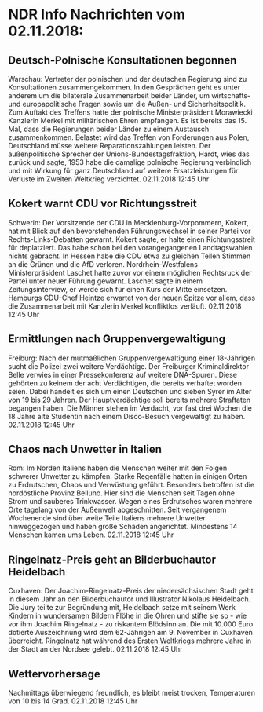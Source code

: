 # NDR Info Nachrichten vom 02.11.2018:


## Deutsch-Polnische Konsultationen begonnen
Warschau: Vertreter der polnischen und der deutschen Regierung sind zu Konsultationen zusammengekommen. In den Gesprächen geht es unter anderem um die bilaterale Zusammenarbeit beider Länder, um wirtschafts- und europapolitische Fragen sowie um die Außen- und Sicherheitspolitik. Zum Auftakt des Treffens hatte der polnische Ministerpräsident Morawiecki Kanzlerin Merkel mit militärischen Ehren empfangen. Es ist bereits das 15. Mal, dass die Regierungen beider Länder zu einem Austausch zusammenkommen. Belastet wird das Treffen von Forderungen aus Polen, Deutschland müsse weitere Reparationszahlungen leisten. Der außenpolitische Sprecher der Unions-Bundestagsfraktion, Hardt, wies das zurück und sagte, 1953 habe die damalige polnische Regierung verbindlich und mit Wirkung für ganz Deutschland auf weitere Ersatzleistungen für Verluste im Zweiten Weltkrieg verzichtet. 02.11.2018 12:45 Uhr 

## Kokert warnt CDU vor Richtungsstreit
Schwerin: Der Vorsitzende der CDU in Mecklenburg-Vorpommern, Kokert, hat mit Blick auf den bevorstehenden Führungswechsel in seiner Partei vor Rechts-Links-Debatten gewarnt. Kokert sagte, er halte einen Richtungsstreit für deplatziert. Das habe schon bei den vorangegangenen Landtagswahlen nichts gebracht. In Hessen habe die CDU etwa zu gleichen Teilen Stimmen an die Grünen und die AfD verloren. Nordrhein-Westfalens Ministerpräsident Laschet hatte zuvor vor einem möglichen Rechtsruck der Partei unter neuer Führung gewarnt. Laschet sagte in einem Zeitungsinterview, er werde sich für einen Kurs der Mitte einsetzen. Hamburgs CDU-Chef Heintze erwartet von der neuen Spitze vor allem, dass die Zusammenarbeit mit Kanzlerin Merkel konfliktlos verläuft. 02.11.2018 12:45 Uhr 

## Ermittlungen nach Gruppenvergewaltigung
Freiburg: Nach der mutmaßlichen Gruppenvergewaltigung einer 18-Jährigen sucht die Polizei zwei weitere Verdächtige. Der Freiburger Kriminaldirektor Belle verwies in einer Pressekonferenz auf weitere DNA-Spuren. Diese gehörten zu keinem der acht Verdächtigen, die bereits verhaftet worden seien. Dabei handelt es sich um einen Deutschen und sieben Syrer im Alter von 19 bis 29 Jahren. Der Hauptverdächtige soll bereits mehrere Straftaten begangen haben. Die Männer stehen im Verdacht, vor fast drei Wochen die 18 Jahre alte Studentin nach einem Disco-Besuch vergewaltigt zu haben. 02.11.2018 12:45 Uhr 

## Chaos nach Unwetter in Italien
Rom: Im Norden Italiens haben die Menschen weiter mit den Folgen schwerer Unwetter zu kämpfen. Starke Regenfälle hatten in einigen Orten zu Erdrutschen, Chaos und Verwüstung geführt. Besonders betroffen ist die nordöstliche Provinz Belluno. Hier sind die Menschen seit Tagen ohne Strom und sauberes Trinkwasser. Wegen eines Erdrutsches waren mehrere Orte tagelang von der Außenwelt abgeschnitten. Seit vergangenem Wochenende sind über weite Teile Italiens mehrere Unwetter hinweggezogen und haben große Schäden angerichtet. Mindestens 14 Menschen kamen ums Leben. 02.11.2018 12:45 Uhr 

## Ringelnatz-Preis geht an Bilderbuchautor Heidelbach
Cuxhaven: Der Joachim-Ringelnatz-Preis der niedersächsischen Stadt geht in diesem Jahr an den Bilderbuchautor und Illustrator Nikolaus Heidelbach. Die Jury teilte zur Begründung mit, Heidelbach setze mit seinem Werk Kindern in wundersamen Bildern Flöhe in die Ohren und stifte sie so - wie vor ihm Joachim Ringelnatz - zu riskantem Blödsinn an. Die mit 10.000 Euro dotierte Auszeichnung wird dem 62-Jährigen am 9. November in Cuxhaven überreicht. Ringelnatz hat während des Ersten Weltkriegs mehrere Jahre in der Stadt an der Nordsee gelebt. 02.11.2018 12:45 Uhr 

## Wettervorhersage
Nachmittags überwiegend freundlich, es bleibt meist trocken,  Temperaturen von 10 bis 14 Grad. 02.11.2018 12:45 Uhr 
